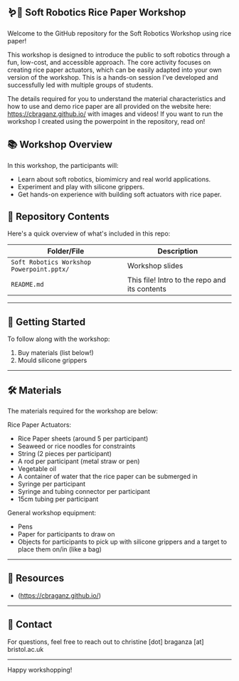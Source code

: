 ## 🪱🤖 Soft Robotics Rice Paper Workshop

Welcome to the GitHub repository for the Soft Robotics Workshop using rice paper!

This workshop is designed to introduce the public to soft robotics through a fun, low-cost, and accessible approach. The core activity focuses on creating rice paper actuators, which can be easily adapted into your own version of the workshop. This is a hands-on session I’ve developed and successfully led with multiple groups of students.

The details required for you to understand the material characteristics and how to use and demo rice paper are all provided on the website here: https://cbraganz.github.io/ with images and videos! If you want to run the workshop I created using the powerpoint in the repository, read on!

## 📚 Workshop Overview

In this workshop, the participants will:
- Learn about soft robotics, biomimicry and real world applications.
- Experiment and play with silicone grippers.
- Get hands-on experience with building soft actuators with rice paper.


## 📂 Repository Contents

Here's a quick overview of what's included in this repo:

| Folder/File | Description |
|-------------|-------------|
| `Soft Robotics Workshop Powerpoint.pptx/`     | Workshop slides |
| `README.md` | This file! Intro to the repo and its contents |

---

## 🚀 Getting Started

To follow along with the workshop:
1. Buy materials (list below!)
2. Mould silicone grippers 


---

## 🛠 Materials
The materials required for the workshop are below:

Rice Paper Actuators:
- Rice Paper sheets (around 5 per participant)
- Seaweed or rice noodles for constraints
- String (2 pieces per participant)
- A rod per participant (metal straw or pen)
- Vegetable oil 
- A container of water that the rice paper can be submerged in
- Syringe per participant
- Syringe and tubing connector per participant
- 15cm tubing per participant

General workshop equipment:
- Pens
- Paper for participants to draw on
- Objects for participants to pick up with silicone grippers and a target to place them on/in (like a bag)

---

## 📎 Resources

- (https://cbraganz.github.io/)

---

## 📧 Contact

For questions, feel free to reach out to christine [dot] braganza [at] bristol.ac.uk

---

Happy workshopping! 